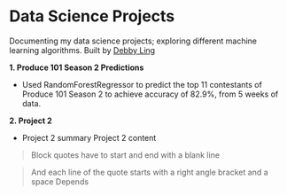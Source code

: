 # Data Science Projects

Documenting my data science projects; exploring different machine learning algorithms. Built by [Debby Ling](https://www.linkedin.com/in/debby-ling-74944226/)

**1. Produce 101 Season 2 Predictions**
- Used RandomForestRegressor to predict the top 11 contestants of Produce 101 Season 2 to achieve accuracy of 82.9%, from 5 weeks of data.

**2. Project 2**
- Project 2 summary
Project 2 content  


> Block quotes have to start and end with a blank line

> And each line of the quote starts with a right angle bracket and a space
> Depends 
